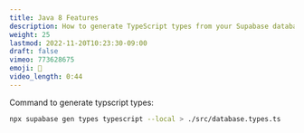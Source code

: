 ```yaml
---
title: Java 8 Features
description: How to generate TypeScript types from your Supabase database
weight: 25
lastmod: 2022-11-20T10:23:30-09:00
draft: false
vimeo: 773628675
emoji: 💪
video_length: 0:44
---
```


Command to generate typscript types:

```bash
npx supabase gen types typescript --local > ./src/database.types.ts
```